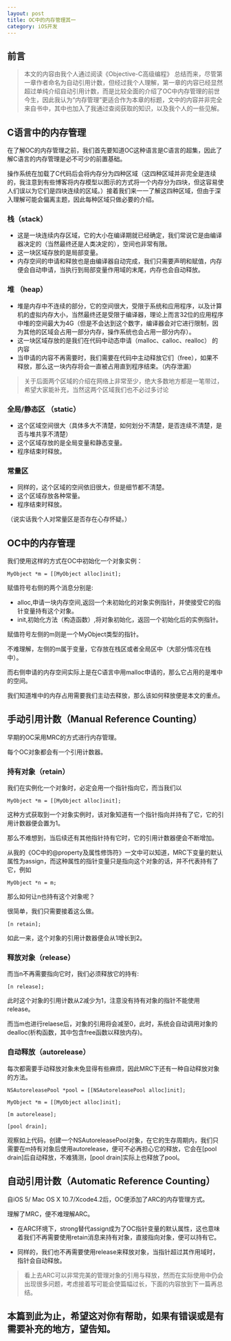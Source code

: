 ```yaml
---
layout: post
title: OC中的内存管理其一
category: iOS开发
---
```


## 前言

> 本文的内容由我个人通过阅读《Objective-C高级编程》 总结而来，尽管第一章作者命名为自动引用计数，但经过我个人理解，第一章的内容已经显然超过单纯介绍自动引用计数，而是比较全面的介绍了OC中内存管理的前世今生，因此我认为“内存管理”更适合作为本章的标题，文中的内容并非完全来自书中，其中也加入了我通过查阅获取的知识，以及我个人的一些见解。

## C语言中的内存管理

在了解OC的内存管理之前，我们首先要知道OC这种语言是C语言的超集，因此了解C语言的内存管理是必不可少的前置基础。

操作系统在加载了C代码后会将内存分为四种区域（这四种区域并非完全是连续的，我注意到有些博客将内存模型以图示的方式将一个内存分为四块，但这容易使人们误以为它们是四块连续的区域。）接着我们来一一了解这四种区域，但由于深入理解可能会偏离主题，因此每种区域只做必要的介绍。

### 栈（stack）

+ 这是一块连续内存区域，它的大小在编译期就已经确定，我们常说它是由编译器决定的（当然最终还是人类决定的），空间也非常有限。
+ 这一块区域存放的是局部变量。
+ 内存空间的申请和释放也是由编译器自动完成，我们只需要声明和赋值，内存便会自动申请，当执行到局部变量作用域的末尾，内存也会自动释放。

### 堆 （heap）

+ 堆是内存中不连续的部分，它的空间很大，受限于系统和应用程序，以及计算机的虚拟内存大小，当然最终还是受限于编译器，理论上而言32位的应用程序中堆的空间最大为4G（但是不会达到这个数字，编译器会对它进行限制，因为其他的区域会占用一部分内存，操作系统也会占用一部分内存）。
+ 这一块区域存放的是我们在代码中动态申请（malloc、calloc、realloc）
的内容
+ 当申请的内容不再需要时，我们需要在代码中主动释放它们（free），如果不释放，那么这一块内存将会一直被占用直到程序结束。（内存泄漏）


> 关于后面两个区域的介绍在网络上非常至少，绝大多数地方都是一笔带过，希望大家能补充，当然这两个区域我们也不必过多讨论

### 全局/静态区 （static）

+ 这个区域空间很大（具体多大不清楚，如何划分不清楚，是否连续不清楚，是否与堆共享不清楚）
+ 这个区域存放的是全局变量和静态变量。
+ 程序结束时释放。

### 常量区

+ 同样的，这个区域的空间依旧很大，但是细节都不清楚。
+ 这个区域存放各种常量。
+ 程序结束时释放。

（说实话我个人对常量区是否存在心存怀疑。）

## OC中的内存管理

我们使用这样的方式在OC中初始化一个对象实例：

```
MyObject *m = [[MyObject alloc]init];
```

赋值符号右侧的两个消息分别是:

+ alloc,申请一块内存空间,返回一个未初始化的对象实例指针，并使接受它的指针变量持有这个对象。
+ init,初始化方法（构造函数）,将对象初始化，返回一个初始化后的实例指针。

赋值符号左侧的m则是一个MyObject类型的指针。

不难理解，左侧的m属于变量，它存放在栈区或者全局区中（大部分情况在栈中）。

而右侧申请的内存空间实际上是在C语言中用malloc申请的，那么它占用的是堆中的空间。

我们知道堆中的内存占用需要我们主动去释放，那么该如何释放便是本文的重点。

## 手动引用计数（Manual Reference Counting）

早期的OC采用MRC的方式进行内存管理。

每个OC对象都会有一个引用计数器。

### 持有对象（retain）

我们在实例化一个对象时，必定会用一个指针指向它，而当我们以

```
MyObject *m = [[MyObject alloc]init];
```

这种方式获取到一个对象实例时，该对象知道有一个指针指向并持有了它，它的引用计数器便会置为1。

那么不难想到，当后续还有其他指针持有它时，它的引用计数器便会不断增加。

从我的《OC中的@property及属性修饰符》一文中可以知道，MRC下变量的默认属性为assign，而这种属性的指针变量只是指向这个对象的话，并不代表持有了它，例如

```
MyObject *n = m;
```

那么如何让n也持有这个对象呢？

很简单，我们只需要接着这么做。

```
[n retain];
```

如此一来，这个对象的引用计数器便会从1增长到2。

### 释放对象（release）

而当n不再需要指向它时，我们必须释放它的持有:

```
[n release];
```

此时这个对象的引用计数从2减少为1，注意没有持有对象的指针不能使用release。

而当m也进行relaese后，对象的引用将会减至0，此时，系统会自动调用对象的dealloc(析构函数，其中包含free函数以释放内存)。

### 自动释放（autorelease）

每次都需要手动释放对象未免显得有些麻烦，因此MRC下还有一种自动释放对象的方法。

```
NSAutoreleasePool *pool = [[NSAutoreleasePool alloc]init];

MyObject *m = [[MyObject alloc]init];

[m autorelease];

[pool drain];
```

观察如上代码，创建一个NSAutoreleasePool对象，在它的生存周期内，我们只需要在m持有对象后使用autorelease，便可不必再担心它的释放，它会在[pool drain]后自动释放，不难猜测，[pool drain]实际上也释放了pool。

## 自动引用计数（Automatic Reference Counting）

自iOS 5/ Mac OS X 10.7/Xcode4.2后，OC便添加了ARC的内存管理方式。

理解了MRC，便不难理解ARC。

+ 在ARC环境下，strong替代assign成为了OC指针变量的默认属性，这也意味着我们不再需要使用retain消息来持有对象，直接指向对象，便可以持有它。

+ 同样的，我们也不再需要使用release来释放对象，当指针超过其作用域时，指针会自动释放。

> 看上去ARC可以非常完美的管理对象的引用与释放，然而在实际使用中仍会出现很多问题，考虑接着写可能会使篇幅过长，下面的内容放到下一篇再总结。

## 本篇到此为止，希望这对你有帮助，如果有错误或是有需要补充的地方，望告知。





